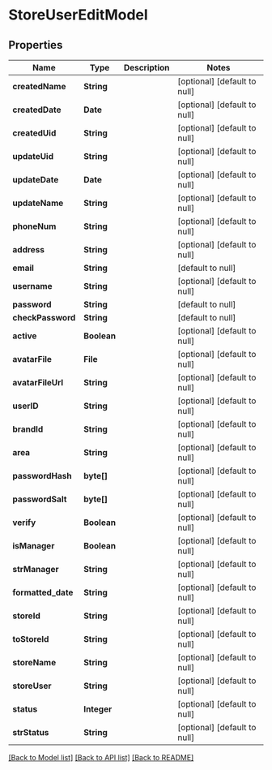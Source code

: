 # StoreUserEditModel
## Properties

| Name | Type | Description | Notes |
|------------ | ------------- | ------------- | -------------|
| **createdName** | **String** |  | [optional] [default to null] |
| **createdDate** | **Date** |  | [optional] [default to null] |
| **createdUid** | **String** |  | [optional] [default to null] |
| **updateUid** | **String** |  | [optional] [default to null] |
| **updateDate** | **Date** |  | [optional] [default to null] |
| **updateName** | **String** |  | [optional] [default to null] |
| **phoneNum** | **String** |  | [optional] [default to null] |
| **address** | **String** |  | [optional] [default to null] |
| **email** | **String** |  | [default to null] |
| **username** | **String** |  | [optional] [default to null] |
| **password** | **String** |  | [default to null] |
| **checkPassword** | **String** |  | [default to null] |
| **active** | **Boolean** |  | [optional] [default to null] |
| **avatarFile** | **File** |  | [optional] [default to null] |
| **avatarFileUrl** | **String** |  | [optional] [default to null] |
| **userID** | **String** |  | [optional] [default to null] |
| **brandId** | **String** |  | [optional] [default to null] |
| **area** | **String** |  | [optional] [default to null] |
| **passwordHash** | **byte[]** |  | [optional] [default to null] |
| **passwordSalt** | **byte[]** |  | [optional] [default to null] |
| **verify** | **Boolean** |  | [optional] [default to null] |
| **isManager** | **Boolean** |  | [optional] [default to null] |
| **strManager** | **String** |  | [optional] [default to null] |
| **formatted\_date** | **String** |  | [optional] [default to null] |
| **storeId** | **String** |  | [optional] [default to null] |
| **toStoreId** | **String** |  | [optional] [default to null] |
| **storeName** | **String** |  | [optional] [default to null] |
| **storeUser** | **String** |  | [optional] [default to null] |
| **status** | **Integer** |  | [optional] [default to null] |
| **strStatus** | **String** |  | [optional] [default to null] |

[[Back to Model list]](../README.md#documentation-for-models) [[Back to API list]](../README.md#documentation-for-api-endpoints) [[Back to README]](../README.md)

